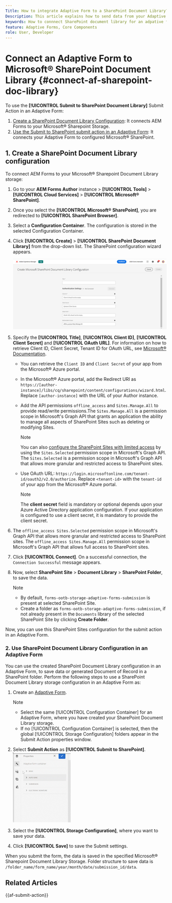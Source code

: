 ```yaml
---
Title: How to integrate Adaptive Form to a SharePoint Document Library?
Description: This article explains how to send data from your Adaptive Form to a SharePoint  Document library when you submit the form.
keywords: How to connnect SharePoint document library for an adpative form, Submit to SharePoint, Create a SharePoint Document Library Configuration, Use the Submit to SharePoint submit action in an Adaptive Form, AEM Forms Data Model SharePoint List, Forms Data Model SharePoint List, Integrate Forms Data Model to SharePoint List
feature: Adaptive Forms, Core Components
role: User, Developer
---
```


# Connect an Adaptive Form to Microsoft® SharePoint Document Library {#connect-af-sharepoint-doc-library}

To use the **[!UICONTROL Submit to SharePoint Document Library]** Submit Action in an Adaptive Form:

1. [Create a SharePoint Document Library Configuration](#1-create-a-sharepoint-document-library-configuration): It connects AEM Forms to your Microsoft&reg; Sharepoint Storage.
2. [Use the Submit to SharePoint submit action in an Adaptive Form](#2-use-sharepoint-document-library-configuration-in-an-adaptive-form): It connects your Adaptive Form to configured Microsoft&reg; SharePoint.

## 1. Create a SharePoint Document Library configuration

To connect AEM Forms to your Microsoft&reg; Sharepoint Document Library storage:

1. Go to your **AEM Forms Author** instance > **[!UICONTROL Tools]** > **[!UICONTROL Cloud Services]** >  **[!UICONTROL Microsoft&reg; SharePoint]**.   
1. Once you select the **[!UICONTROL Microsoft&reg; SharePoint]**, you are redirected to **[!UICONTROL SharePoint Browser]**.
1. Select a **Configuration Container**. The configuration is stored in the selected Configuration Container. 
1. Click **[!UICONTROL Create]** > **[!UICONTROL SharePoint Document Library]** from the drop-down list. The SharePoint configuration wizard appears. 

    ![Sharepoint configuration](/help/forms/assets/sharepoint_configuration.png)

1. Specify the **[!UICONTROL Title]**, **[!UICONTROL Client ID]**, **[!UICONTROL Client Secret]** and **[!UICONTROL OAuth URL]**. For information on how to retrieve Client ID, Client Secret, Tenant ID for OAuth URL, see [Microsoft&reg; Documentation](https://learn.microsoft.com/en-us/graph/auth-register-app-v2).
    * You can retrieve the `Client ID` and `Client Secret` of your app from the Microsoft&reg; Azure portal.
    * In the Microsoft&reg; Azure portal, add the Redirect URI as `https://[author-instance]/libs/cq/sharepoint/content/configurations/wizard.html`. Replace `[author-instance]` with the URL of your Author instance.
    * Add the API permissions `offline_access` and `Sites.Manage.All` to provide read/write permissions.The `Sites.Manage.All` is a permission scope in Microsoft's Graph API that grants an application the ability to manage all aspects of SharePoint Sites such as deleting or modifying Sites.  
     
        >[!NOTE]
        >
        > You can also [configure the SharePoint Sites with limited access](/help/forms/configure-sharepoint-site-limited-access.md) by using the `Sites.Selected` permission scope in Microsoft's Graph API. The `Sites.Selected` is a permission scope in Microsoft's Graph API that allows more granular and restricted access to SharePoint sites. 

    * Use OAuth URL: `https://login.microsoftonline.com/tenant-id/oauth2/v2.0/authorize`. Replace `<tenant-id>` with the `tenant-id` of your app from the Microsoft&reg; Azure portal.

        >[!NOTE]
        >
        > The **client secret** field is mandatory or optional depends upon your Azure Active Directory application configuration. If your application is configured to use a client secret, it is mandatory to provide the client secret.

1. The `offline_access Sites.Selected` permission scope in Microsoft's Graph API that allows more granular and restricted access to SharePoint sites. The `offline_access Sites.Manage.All` permission scope in Microsoft's Graph API that allows full access to SharePoint sites.   
1. Click **[!UICONTROL Connect]**. On a successful connection, the `Connection Successful` message appears. 

1. Now, select **SharePoint Site** > **Document Library** > **SharePoint Folder**, to save the data.

    >[!NOTE]
    >
    >* By default, `forms-ootb-storage-adaptive-forms-submission` is present at selected SharePoint Site.
    >* Create a folder as `forms-ootb-storage-adaptive-forms-submission`, if not already present in the `Documents` library of the selected SharePoint Site by clicking **Create Folder**.

Now, you can use this SharePoint Sites configuration for the submit action in an Adaptive Form. 

### 2. Use SharePoint Document Library Configuration in an Adaptive Form

You can use the created SharePoint Document Library configuration in an Adaptive Form, to save data or generated Document of Record in a SharePoint folder. Perform the following steps to use a SharePoint Document Library storage configuration in an Adaptive Form as:

1. Create an [Adaptive Form](/help/forms/creating-adaptive-form-core-components.md).

    >[!NOTE]
    >
    > * Select the same [!UICONTROL Configuration Container] for an Adaptive Form, where you have created your SharePoint Document Library storage. 
    > * If no [!UICONTROL Configuration Container] is selected, then the global [!UICONTROL Storage Configuration] folders appear in the Submit Action properties window.

1. Select **Submit Action** as **[!UICONTROL Submit to SharePoint]**.
    ![Sharepoint GIF](/help/forms/assets/sharedrive-video.gif)
1. Select the **[!UICONTROL Storage Configuration]**, where you want to save your data.
1. Click **[!UICONTROL Save]** to save the Submit settings.

When you submit the form, the data is saved in the specified Microsoft&reg; Sharepoint Document Library Storage. 
Folder structure to save data is `/folder_name/form_name/year/month/date/submission_id/data`.

## Related Articles

{{af-submit-action}}